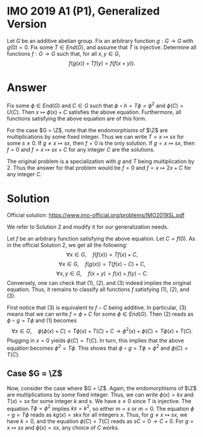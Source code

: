 # IMO 2019 A1 (P1), Generalized Version

Let $G$ be an additive abelian group.
Fix an arbitrary function $g : G \to G$ with $g(0) = 0$.
Fix some $T \in End(G)$, and assume that $T$ is injective.
Determine all functions $f : G \to G$ such that, for all $x, y \in G$,
$$ f(g(x)) + Tf(y) = f(f(x + y)). $$



# Answer

Fix some $\phi \in End(G)$ and $C \in G$ such that $\phi \circ h = T \phi = \phi^2$ and $\phi(C) = U(C)$.
Then $x \mapsto \phi(x) + C$ satisfies the above equation.
Furthermore, all functions satisfying the above equation are of this form.

For the case $G = \Z$, note that the endomorphisms of $\Z$ are multiplications by some fixed integer.
Thus we can write $T = x \mapsto sx$ for some $s \neq 0$.
If $g \neq x \mapsto sx$, then $f = 0$ is the only solution.
If $g = x \mapsto sx$, then $f = 0$ and $f = x \mapsto sx + C$ for any integer $C$ are the solutions.

The original problem is a specialization with $g$ and $T$ being multiplication by $2$.
Thus the answer for that problem would be $f = 0$ and $f = x \mapsto 2x + C$ for any integer $C$.




# Solution

Official solution: <https://www.imo-official.org/problems/IMO2019SL.pdf>

We refer to Solution 2 and modify it for our generalization needs.
    
Let $f$ be an arbitrary function satisfying the above equation.
Let $C = f(0)$.
As in the official Solution 2, we get all the following:
$$ \forall x \in G, \quad f(f(x)) = Tf(x) + C, \tag{1} $$
$$ \forall x \in G, \quad f(g(x)) = T(f(x) - C) + C, \tag{2} $$
$$ \forall x, y \in G, \quad f(x + y) = f(x) + f(y) - C. \tag{3} $$
Conversely, one can check that $(1)$, $(2)$, and $(3)$ indeed implies the original equation.
Thus, it remains to classify all functions $f$ satisfying $(1)$, $(2)$, and $(3)$.

First notice that $(3)$ is equivalent to $f - C$ being additive.
In particular, $(3)$ means that we can write $f = \phi + C$ for some $\phi \in End(G)$.
Then $(2)$ reads as $\phi \circ g = T \phi$ and $(1)$ becomes
$$ \forall x \in G, \quad \phi(\phi(x) + C) = T \phi(x) + T(C) + C \to \phi^2(x) + \phi(C) = T \phi(x) + T(C). $$
Plugging in $x = 0$ yields $\phi(C) = T(C)$.
In turn, this implies that the above equation becomes $\phi^2 = T \phi$.
This shows that $\phi \circ g = T \phi = \phi^2$ and $\phi(C) = T(C)$.

## Case $G = \Z$

Now, consider the case where $G = \Z$.
Again, the endomorphisms of $\Z$ are multiplications by some fixed integer.
Thus, we can write $\phi(x) = kx$ and $T(x) = sx$ for some integer $k$ and $s$.
We have $s \neq 0$ since $T$ is injective.
The equation $T \phi = \phi^2$ implies $ks = k^2$, so either $m = s$ or $m = 0$.
The equation $\phi ∘ g = T \phi$ reads as $k g(x) = skx$ for all integers $x$.
Thus, for $g \neq x \mapsto sx$, we have $k = 0$, and the equation $\phi(C) = T(C)$ reads as $sC = 0 \to C + 0$.
For $g = x \mapsto sx$ and $\phi(x) = sx$, any choice of $C$ works.
